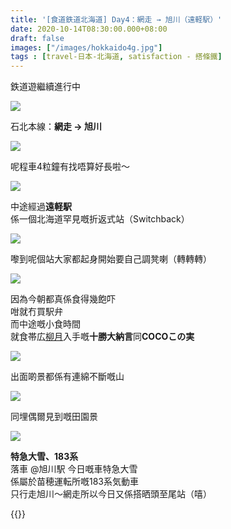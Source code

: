 ```yaml
---
title: '[食道鉄道北海道] Day4：網走 → 旭川（遠軽駅）'
date: 2020-10-14T08:30:00.000+08:00
draft: false
images: ["/images/hokkaido4g.jpg"]
tags : [travel-日本-北海道, satisfaction - 搭條鐵]
---
```


鉄道遊繼續進行中  

![](/images/hokkaido4g1.jpg)

石北本線：**網走 → 旭川**

![](/images/hokkaido4g2.jpg)

呢程車4粒鐘有找唔算好長啦～  

![](/images/hokkaido4g3.jpg)

中途經過**遠軽駅**  
係一個北海道罕見嘅折返式站（Switchback）  

![](/images/hokkaido4g4.jpg)

嚟到呢個站大家都起身開始要自己調凳喇（轉轉轉）  

![](/images/hokkaido4g5.jpg)

因為今朝都真係食得幾飽吓  
咁就冇買駅弁  
而中途嘅小食時間  
就食帯広[柳月](https://hidie.net/hokkaido2i/)入手嘅**十勝大納言**同**COCOこの実**  

![](/images/hokkaido4g6.jpg)

出面啲景都係有連綿不斷嘅山

![](/images/hokkaido4g7.jpg)

同埋偶爾見到嘅田園景  

![](/images/hokkaido4g.jpg)

**特急大雪、183系**  
落車 @旭川駅
今日嘅車特急大雪  
係屬於苗穂運転所嘅183系気動車  
只行走旭川～網走所以今日又係搭晒頭至尾站（嘻） 
 
  
{{<hokkaido>}}

